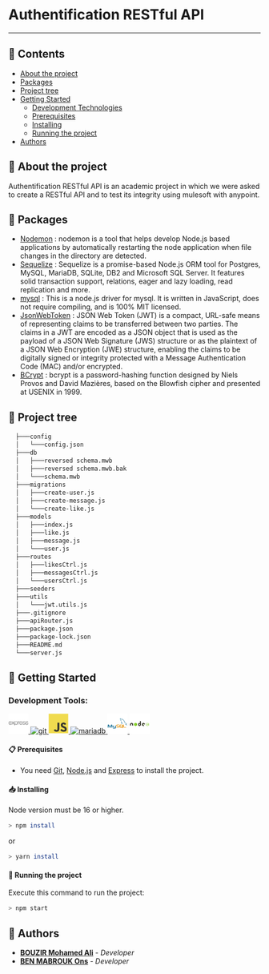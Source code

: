 
# Authentification RESTful API
---
## 🧾 Contents
* [About the project](#)
* [Packages](#)
* [Project tree](#)
* [Getting Started](#)
    * [Development Technologies](#)
    * [Prerequisites](#)
    * [Installing](#)
    * [Running the project](#)
* [Authors](#)

## 💭 About the project
Authentification RESTful API is an academic project in which we were asked to create a RESTful API and to test its integrity using mulesoft with anypoint.
## 🧱 Packages

* [Nodemon](https://www.npmjs.com/package/nodemon) : nodemon is a tool that helps develop Node.js based applications by automatically restarting the node application when file changes in the directory are detected.
* [Sequelize](https://www.npmjs.com/package/sequelize) : Sequelize is a promise-based Node.js ORM tool for Postgres, MySQL, MariaDB, SQLite, DB2 and Microsoft SQL Server. It features solid transaction support, relations, eager and lazy loading, read replication and more.
* [mysql](https://www.npmjs.com/package/mysql) : This is a node.js driver for mysql. It is written in JavaScript, does not require compiling, and is 100% MIT licensed.
* [JsonWebToken](https://www.npmjs.com/package/jsonwebtoken) : JSON Web Token (JWT) is a compact, URL-safe means of representing claims to be transferred between two parties.  The claims in a JWT are encoded as a JSON object that is used as the payload of a JSON Web Signature (JWS) structure or as the plaintext of a JSON Web Encryption (JWE) structure, enabling the claims to be digitally signed or integrity protected with a Message Authentication Code (MAC) and/or encrypted.
* [BCrypt](https://www.npmjs.com/package/bcrypt) : bcrypt is a password-hashing function designed by Niels Provos and David Mazières, based on the Blowfish cipher and presented at USENIX in 1999.
## 🌳 Project tree
```text
  ├───config
  │   └───config.json
  ├───db
  │   ├───reversed schema.mwb
  │   ├───reversed schema.mwb.bak
  │   └───schema.mwb
  ├───migrations
  │   ├───create-user.js
  │   ├───create-message.js
  │   └───create-like.js
  ├───models
  │   ├───index.js
  │   ├───like.js
  │   ├───message.js
  │   └───user.js
  ├───routes
  │   ├───likesCtrl.js
  │   ├───messagesCtrl.js
  │   └───usersCtrl.js
  ├───seeders
  ├───utils
  │   └───jwt.utils.js
  ├───.gitignore
  ├───apiRouter.js
  ├───package.json
  ├───package-lock.json
  ├───README.md
  └───server.js
```
## 🏁 Getting Started

### Development Tools:
<p align="left"> 
<a href="https://expressjs.com" target="_blank" rel="noreferrer"> <img src="https://raw.githubusercontent.com/devicons/devicon/master/icons/express/express-original-wordmark.svg" alt="express" width="40" height="40"/> </a> <a href="https://git-scm.com/" target="_blank" rel="noreferrer"> <img src="https://www.vectorlogo.zone/logos/git-scm/git-scm-icon.svg" alt="git" width="40" height="40"/> </a> <a href="https://developer.mozilla.org/en-US/docs/Web/JavaScript" target="_blank" rel="noreferrer"> <img src="https://raw.githubusercontent.com/devicons/devicon/master/icons/javascript/javascript-original.svg" alt="javascript" width="40" height="40"/> </a> <a href="https://mariadb.org/" target="_blank" rel="noreferrer"> <img src="https://www.vectorlogo.zone/logos/mariadb/mariadb-icon.svg" alt="mariadb" width="40" height="40"/> </a> <a href="https://www.mysql.com/" target="_blank" rel="noreferrer"> <img src="https://raw.githubusercontent.com/devicons/devicon/master/icons/mysql/mysql-original-wordmark.svg" alt="mysql" width="40" height="40"/> </a> <a href="https://nodejs.org" target="_blank" rel="noreferrer"> <img src="https://raw.githubusercontent.com/devicons/devicon/master/icons/nodejs/nodejs-original-wordmark.svg" alt="nodejs" width="40" height="40"/> </a> </p>


#### 📋 Prerequisites
* You need [Git](https://git-scm.com/), [Node.js](https://nodejs.org/) and [Express](https://expressjs.com) to install the project.

#### 📥 Installing
Node version must be 16 or higher.
```sh
> npm install
```
or
```sh
> yarn install
```

#### 🌠 Running the project
Execute this command to run the project:

```sh
> npm start
```
## 💼 Authors
* [**BOUZIR Mohamed Ali**](https://www.linkedin.com/in/bouzir-mohamed-ali/) - *Developer*
* [**BEN MABROUK Ons**](https://www.linkedin.com/in/ons-ben-mabrouk-499904197/) - *Developer*


